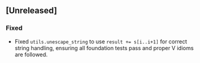 ## [Unreleased]
### Fixed
- Fixed `utils.unescape_string` to use `result += s[i..i+1]` for correct string handling, ensuring all foundation tests pass and proper V idioms are followed.